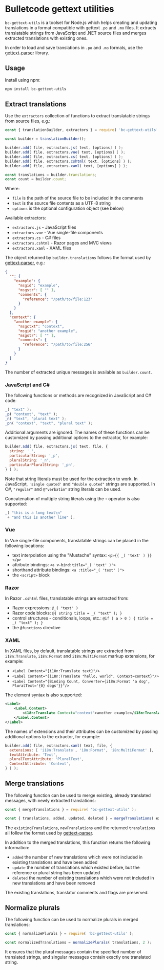 # Bulletcode gettext utilities

`bc-gettext-utils` is a toolset for Node.js which helps creating and updating translations in a format compatible with gettext `.po` and `.mo` files. It extracts translatable strings from JavaScript and .NET source files and merges extracted translations with existing ones.

In order to load and save translations in `.po` and `.mo` formats, use the [gettext-parser](https://github.com/smhg/gettext-parser) library.

## Usage

Install using npm:

```bash
npm install bc-gettext-utils
```

## Extract translations

Use the `extractors` collection of functions to extract translatable strings from source files, e.g.:

```js
const { translationBuilder, extractors } = require( 'bc-gettext-utils' );

const builder = translationBuilder();

builder.add( file, extractors.js( text, [options] ) );
builder.add( file, extractors.vue( text, [options] ) );
builder.add( file, extractors.cs( text, [options] ) );
builder.add( file, extractors.cshtml( text, [options] ) );
builder.add( file, extractors.xaml( text, [options] ) );

const translations = builder.translations;
const count = builder.count;
```

Where:

 - `file` is the path of the source file to be included in the comments
 - `text` is the source file contents as a UTF-8 string
 - `options` is the optional configuration object (see below)

Available extractors:

 - `extractors.js` - JavaScript files
 - `extractors.vue` - Vue single-file components
 - `extractors.cs` - C# files
 - `extractors.cshtml` - Razor pages and MVC views
 - `extractors.xaml` - XAML files

The object returned by `builder.translations` follows the format used by [gettext-parser](https://github.com/smhg/gettext-parser#translations), e.g.:

```json
{
  "": {
    "example": {
      "msgid": "example",
      "msgstr": [ "" ],
      "comments": {
        "reference": "/path/to/file:123"
      }
    }
  },
  "context": {
    "another example": {
      "msgctxt": "context",
      "msgid": "another example",
      "msgstr": [ "" ],
      "comments": {
        "reference": "/path/to/file:256"
      }
    }
  }
}
```

The number of extracted unique messages is available as `builder.count`.

### JavaScript and C#

The following functions or methods are recognized in JavaScript and C# code:

```js
_( "text" );
_p( "context", "text" );
_n( "text", "plural text" );
_pn( "context", "text", "plural text" );
```

Additional arguments are ignored. The names of these functions can be customized by passing additional options to the extractor, for example:

```js
builder.add( file, extractors.js( text, file, {
  string: '_',
  particularString: '_p',
  pluralString: '_n',
  particularPluralString: '_pn',
} ) );
```

Note that string literals must be used for the extraction to work. In JavaScript, `'single quoted'` and `"double quoted"` strings are supported. In C#, `"regular"` and `@"verbatim"` string literals can be used.

Concatenation of multiple string literals using the `+` operator is also supported:

```js
_( "this is a long text\n"
 + "and this is another line" );
```

### Vue

In Vue single-file components, translatable strings can be placed in the following locations:

 - text interpolation using the "Mustache" syntax: `<p>{{ _( 'text' ) }}</p>`
 - attribute bindings: `<a v-bind:title="_( 'text' )">`
 - shorthand attribute bindings: `<a :title="_( 'text' )">`
 - the `<script>` block

### Razor

In Razor `.cshtml` files, translatable strings are extracted from:

 - Razor expressions: `@_( "text" )`
 - Razor code blocks: `@{ string title = _( "text" ); }`
 - control structures - conditionals, loops, etc.: `@if ( a > 0 ) { title = _( "text" ); }`
 - the `@functions` directive

### XAML

In XAML files, by default, translatable strings are extracted from `i18n:Translate`, `i18n:Format` and `i18n:MultiFormat` markup extensions, for example:

 - `<Label Content="{i18n:Translate text}"/>`
 - `<Label Content="{i18n:Translate "hello, world", Context=context}"/>`
 - `<Label Content="{Binding Count, Converter={i18n:Format 'a dog', PluralText='{0} dogs'}}"/>`

The element syntax is also supported:

```xml
<Label>
    <Label.Content>
        <i18n:Translate Context="context">another example</i18n:Translate>
    </Label.Content>
</Label>
```

The names of extensions and their attributes can be customized by passing additional options to the extractor, for example:

```js
builder.add( file, extractors.xaml( text, file, {
  extensions: [ 'i18n:Translate', 'i8n:Format', 'i8n:MultiFormat' ],
  textAttribute: 'Text',
  pluralTextAttribute: 'PluralText',
  ContextAttribute: 'Context',
} ) );
```

## Merge translations

The following function can be used to merge existing, already translated messages, with newly extracted translations:

```js
const { mergeTranslations } = require( 'bc-gettext-utils' );

const { translations, added, updated, deleted } = mergeTranslations( existingTranslations, newTranslations );
```

The `existingTranslations`, `newTranslations` and the returned `translations` all follow the format used by [gettext-parser](https://github.com/smhg/gettext-parser#translations).

In addition to the merged translations, this function returns the following information:

 - `added` the number of new translations which were not included in existing translations and have been added
 - `update` the number of translations which existed before, but the reference or plural string has been updated
 - `deleted` the number of existing translations which were not included in new translations and have been removed

The existing translations, translator comments and flags are preserved.

## Normalize plurals

The following function can be used to normalize plurals in merged translations:

```js
const { normalizePlurals } = require( 'bc-gettext-utils' );

const normalizedTranslations = normalizePlurals( translations, 2 );
```

It ensures that the plural messages contain the specified number of translated strings, and singular messages contain exactly one translated string.
